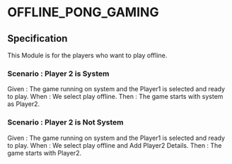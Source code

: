 # OFFLINE_PONG_GAMING

## Specification

This Module is for the players who want to play offline.

### Scenario : Player 2 is System

Given : The game running on system and the Player1 is selected and ready to play.
When : We select play offline.
Then : The game starts with system as Player2.

### Scenario : Player 2 is Not System

Given : The game running on system and the Player1 is selected and ready to play.
When : We select play offline and Add Player2 Details.
Then : The game starts with Player2.

